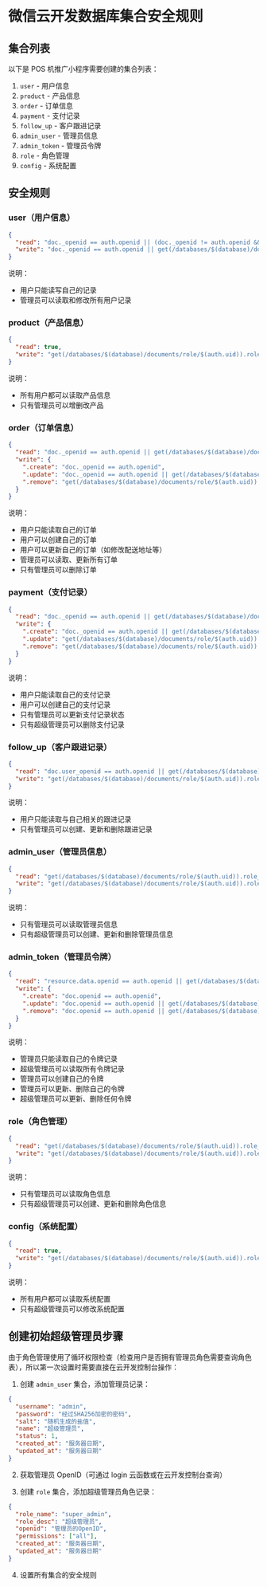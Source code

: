 # 微信云开发数据库集合安全规则

## 集合列表

以下是 POS 机推广小程序需要创建的集合列表：

1. `user` - 用户信息
2. `product` - 产品信息
3. `order` - 订单信息
4. `payment` - 支付记录
5. `follow_up` - 客户跟进记录
6. `admin_user` - 管理员信息
7. `admin_token` - 管理员令牌
8. `role` - 角色管理
9. `config` - 系统配置

## 安全规则

### user（用户信息）

```json
{
  "read": "doc._openid == auth.openid || (doc._openid != auth.openid && get(/databases/$(database)/documents/role/$(auth.uid)).role_name in ['admin', 'super_admin'])",
  "write": "doc._openid == auth.openid || get(/databases/$(database)/documents/role/$(auth.uid)).role_name in ['admin', 'super_admin']"
}
```

说明：

- 用户只能读写自己的记录
- 管理员可以读取和修改所有用户记录

### product（产品信息）

```json
{
  "read": true,
  "write": "get(/databases/$(database)/documents/role/$(auth.uid)).role_name in ['admin', 'super_admin']"
}
```

说明：

- 所有用户都可以读取产品信息
- 只有管理员可以增删改产品

### order（订单信息）

```json
{
  "read": "doc._openid == auth.openid || get(/databases/$(database)/documents/role/$(auth.uid)).role_name in ['admin', 'super_admin']",
  "write": {
    ".create": "doc._openid == auth.openid",
    ".update": "doc._openid == auth.openid || get(/databases/$(database)/documents/role/$(auth.uid)).role_name in ['admin', 'super_admin']",
    ".remove": "get(/databases/$(database)/documents/role/$(auth.uid)).role_name in ['admin', 'super_admin']"
  }
}
```

说明：

- 用户只能读取自己的订单
- 用户可以创建自己的订单
- 用户可以更新自己的订单（如修改配送地址等）
- 管理员可以读取、更新所有订单
- 只有管理员可以删除订单

### payment（支付记录）

```json
{
  "read": "doc._openid == auth.openid || get(/databases/$(database)/documents/role/$(auth.uid)).role_name in ['admin', 'super_admin']",
  "write": {
    ".create": "doc._openid == auth.openid || get(/databases/$(database)/documents/role/$(auth.uid)).role_name in ['admin', 'super_admin']",
    ".update": "get(/databases/$(database)/documents/role/$(auth.uid)).role_name in ['admin', 'super_admin']",
    ".remove": "get(/databases/$(database)/documents/role/$(auth.uid)).role_name in ['super_admin']"
  }
}
```

说明：

- 用户只能读取自己的支付记录
- 用户可以创建自己的支付记录
- 只有管理员可以更新支付记录状态
- 只有超级管理员可以删除支付记录

### follow_up（客户跟进记录）

```json
{
  "read": "doc.user_openid == auth.openid || get(/databases/$(database)/documents/role/$(auth.uid)).role_name in ['admin', 'super_admin']",
  "write": "get(/databases/$(database)/documents/role/$(auth.uid)).role_name in ['admin', 'super_admin']"
}
```

说明：

- 用户只能读取与自己相关的跟进记录
- 只有管理员可以创建、更新和删除跟进记录

### admin_user（管理员信息）

```json
{
  "read": "get(/databases/$(database)/documents/role/$(auth.uid)).role_name in ['admin', 'super_admin']",
  "write": "get(/databases/$(database)/documents/role/$(auth.uid)).role_name == 'super_admin'"
}
```

说明：

- 只有管理员可以读取管理员信息
- 只有超级管理员可以创建、更新和删除管理员信息

### admin_token（管理员令牌）

```json
{
  "read": "resource.data.openid == auth.openid || get(/databases/$(database)/documents/role/$(auth.uid)).role_name == 'super_admin'",
  "write": {
    ".create": "doc.openid == auth.openid",
    ".update": "doc.openid == auth.openid || get(/databases/$(database)/documents/role/$(auth.uid)).role_name == 'super_admin'",
    ".remove": "doc.openid == auth.openid || get(/databases/$(database)/documents/role/$(auth.uid)).role_name == 'super_admin'"
  }
}
```

说明：

- 管理员只能读取自己的令牌记录
- 超级管理员可以读取所有令牌记录
- 管理员可以创建自己的令牌
- 管理员可以更新、删除自己的令牌
- 超级管理员可以更新、删除任何令牌

### role（角色管理）

```json
{
  "read": "get(/databases/$(database)/documents/role/$(auth.uid)).role_name in ['admin', 'super_admin']",
  "write": "get(/databases/$(database)/documents/role/$(auth.uid)).role_name == 'super_admin'"
}
```

说明：

- 只有管理员可以读取角色信息
- 只有超级管理员可以创建、更新和删除角色信息

### config（系统配置）

```json
{
  "read": true,
  "write": "get(/databases/$(database)/documents/role/$(auth.uid)).role_name == 'super_admin'"
}
```

说明：

- 所有用户都可以读取系统配置
- 只有超级管理员可以修改系统配置

## 创建初始超级管理员步骤

由于角色管理使用了循环权限检查（检查用户是否拥有管理员角色需要查询角色表），所以第一次设置时需要直接在云开发控制台操作：

1. 创建 `admin_user` 集合，添加管理员记录：

```json
{
  "username": "admin",
  "password": "经过SHA256加密的密码",
  "salt": "随机生成的盐值",
  "name": "超级管理员",
  "status": 1,
  "created_at": "服务器日期",
  "updated_at": "服务器日期"
}
```

2. 获取管理员 OpenID（可通过 login 云函数或在云开发控制台查询）

3. 创建 `role` 集合，添加超级管理员角色记录：

```json
{
  "role_name": "super_admin",
  "role_desc": "超级管理员",
  "openid": "管理员的OpenID",
  "permissions": ["all"],
  "created_at": "服务器日期",
  "updated_at": "服务器日期"
}
```

4. 设置所有集合的安全规则
